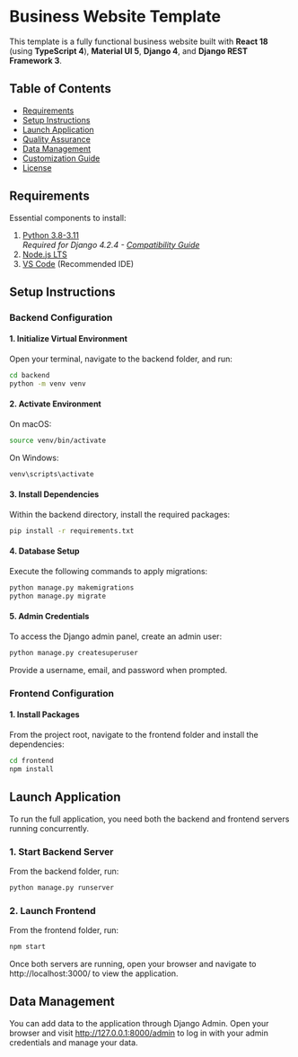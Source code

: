 # Business Website Template

This template is a fully functional business website built with **React 18** (using **TypeScript 4**), **Material UI 5**, **Django 4**, and **Django REST Framework 3**.

## Table of Contents
- [Requirements](#requirements)
- [Setup Instructions](#setup-instructions)
- [Launch Application](#launch-application)
- [Quality Assurance](#quality-assurance)
- [Data Management](#data-management)
- [Customization Guide](#customization-guide)
- [License](#license)

## Requirements

Essential components to install:

1. [Python 3.8-3.11](https://www.python.org/downloads/)  
   *Required for Django 4.2.4 - [Compatibility Guide](https://django.readthedocs.io/en/stable/faq/install.html)*
2. [Node.js LTS](https://nodejs.org/en/)
3. [VS Code](https://code.visualstudio.com/) (Recommended IDE)

## Setup Instructions

### Backend Configuration

#### 1. Initialize Virtual Environment

Open your terminal, navigate to the backend folder, and run:

```bash
cd backend
python -m venv venv
```

#### 2. Activate Environment

On macOS:

```bash
source venv/bin/activate
```

On Windows:

```bash
venv\scripts\activate
```

#### 3. Install Dependencies

Within the backend directory, install the required packages:

```bash
pip install -r requirements.txt
```

#### 4. Database Setup

Execute the following commands to apply migrations:

```bash
python manage.py makemigrations
python manage.py migrate
```

#### 5. Admin Credentials

To access the Django admin panel, create an admin user:

```bash
python manage.py createsuperuser
```

Provide a username, email, and password when prompted.

### Frontend Configuration

#### 1. Install Packages

From the project root, navigate to the frontend folder and install the dependencies:

```bash
cd frontend
npm install
```

## Launch Application

To run the full application, you need both the backend and frontend servers running concurrently.

### 1. Start Backend Server

From the backend folder, run:

```bash
python manage.py runserver
```

### 2. Launch Frontend

From the frontend folder, run:

```bash
npm start
```

Once both servers are running, open your browser and navigate to http://localhost:3000/ to view the application.

## Data Management

You can add data to the application through Django Admin.
Open your browser and visit http://127.0.0.1:8000/admin to log in with your admin credentials and manage your data.

